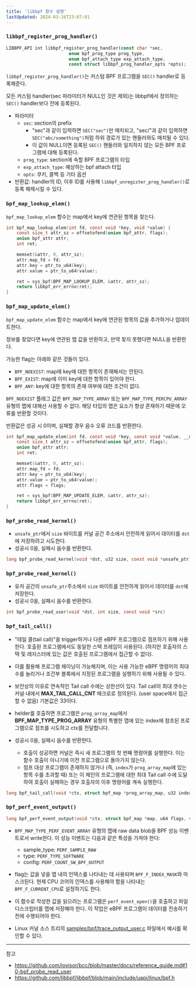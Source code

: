 ```yaml
---
title: 'libbpf 함수 설명'
lastUpdated: 2024-03-26T23:07:01
---
```



### `libbpf_register_prog_handler()`

```rust
LIBBPF_API int libbpf_register_prog_handler(const char *sec,
					    enum bpf_prog_type prog_type,
					    enum bpf_attach_type exp_attach_type,
					    const struct libbpf_prog_handler_opts *opts);
```

`libbpf_register_prog_handler()`는 커스텀 BPF 프로그램을 `SEC()` handler로 등록해준다.

모든 커스텀 handler(sec 파라미터가 NULL인 것은 제외)는 libbpf에서 정의하는 `SEC()` handler보다 전에 등록된다.

- 파라미터
  - `sec`: section의 prefix
    - "sec"과 같이 입력하면 `SEC("sec")`만 매치되고, "sec/"과 같이 입력하면 `SEC("abc/something")`처럼 하위 경로가 있는 핸들러와도 매치될 수 있다.
    - 이 값이 NULL이면 등록된 `SEC()` 핸들러와 일치하지 않는 모든 BPF 프로그램에 대해 등록된다.
  - `prog_type`: section에 속할 BPF 프로그램의 타입
  - `exp_attach_type`: 예상하는 bpf attach 타입
  - `opts`: 쿠키, 콜백 등 기타 옵션
- 반환값: handler의 ID, 이후 ID를 사용해 `libbpf_unregister_prog_handler()`로 등록 해제시킬 수 있다.

### `bpf_map_lookup_elem()`

`bpf_map_lookup_elem` 함수는 map에서 key에 연관된 항목을 찾는다.

```c
int bpf_map_lookup_elem(int fd, const void *key, void *value) {
	const size_t attr_sz = offsetofend(union bpf_attr, flags);
	union bpf_attr attr;
	int ret;

	memset(&attr, 0, attr_sz);
	attr.map_fd = fd;
	attr.key = ptr_to_u64(key);
	attr.value = ptr_to_u64(value);

	ret = sys_bpf(BPF_MAP_LOOKUP_ELEM, &attr, attr_sz);
	return libbpf_err_errno(ret);
}
```

### `bpf_map_update_elem()`


`bpf_map_update_elem` 함수는 map에서 key에 연관된 항목의 값을 추가하거나 업데이트한다.

정보를 찾았다면 key에 연관된 맵 값을 반환하고, 만약 찾지 못했다면 NULL을 반환한다.

가능한 flag는 아래와 같은 것들이 있다.

- `BPF_NOEXIST`: map에 key에 대한 항목이 존재해서는 안된다.
- `BPF_EXIST`: map에 이미 key에 대한 항목이 있어야 한다.
- `BPF_ANY`: key에 대한 항목의 존재 여부에 대한 조건이 없다.

`BPF_NOEXIST` 플래그 값은 `BPF_MAP_TYPE_ARRAY` 또는 `BPF_MAP_TYPE_PERCPU_ARRAY` 유형의 맵에 대해선 사용할 수 없다. 해당 타입의 맵은 요소가 항상 존재하기 때문에 오류를 반환할 것이다.

반환값은 성공 시 0이며, 실패할 경우 음수 오류 코드를 반환한다.

```c
int bpf_map_update_elem(int fd, const void *key, const void *value, __u64 flags) {
	const size_t attr_sz = offsetofend(union bpf_attr, flags);
	union bpf_attr attr;
	int ret;

	memset(&attr, 0, attr_sz);
	attr.map_fd = fd;
	attr.key = ptr_to_u64(key);
	attr.value = ptr_to_u64(value);
	attr.flags = flags;

	ret = sys_bpf(BPF_MAP_UPDATE_ELEM, &attr, attr_sz);
	return libbpf_err_errno(ret);
}
```

### `bpf_probe_read_kernel()`

- `unsafe_ptr`에서 `size` 바이트를 커널 공간 주소에서 안전하게 읽어서 데이터를 `dst`에 저장하려고 시도한다.
- 성공시 0을, 실패시 음수를 반환한다.

```c
long bpf_probe_read_kernel(void *dst, u32 size, const void *unsafe_ptr)
```

### `bpf_probe_read_kernel()`

- 유저 공간의 `unsafe_ptr`주소에서 `size` 바이트를 안전하게 읽어서 데이터를 `dst`에 저장한다.
- 성공시 0을, 실패시 음수를 반환한다.

```c
int bpf_probe_read_user(void *dst, int size, const void *src)
```

### `bpf_tail_call()`

- "테일 콜(tail call)"을 trigger하거나 다른 eBPF 프로그램으로 점프하기 위해 사용한다. 호출된 프로그램에서도 동일한 스택 프레임이 사용된다. (하지만 호출자의 스택 및 레지스터에 있는 값은 호출된 프로그램에서 접근할 수 없다). 

- 이를 활용해 프로그램 체이닝이 가능해지며, 이는 사용 가능한 eBPF 명령어의 최대 수를 늘리거나 조건부 블록에서 지정된 프로그램을 실행하기 위해 사용될 수 있다. 

- 보안상의 이유로 연속적인 Tail call 수에는 상한선이 있다. Tail call의 최대 갯수는 커널 내에서 **MAX_TAIL_CALL_CNT** 매크로로 정의된다. (user space에서 접근할 수 없음) 기본값은 33이다.

- helder를 호출하면 프로그램은 `prog_array_map`에서 **BPF_MAP_TYPE_PROG_ARRAY** 유형의 특별한 맵에 있는 index에 참조된 프로그램으로 점프를 시도하고 ctx를 전달합니다.
- 성공시 0을, 실패시 음수를 반환한다.
  - 호출이 성공하면 커널은 즉시 새 프로그램의 첫 번째 명령어를 실행한다. 이는 함수 호출이 아니기에 이전 프로그램으로 돌아가지 않는다. 
  - 점프 대상 프로그램이 존재하지 않거나 (즉, `index`가 `prog_array_map`에 있는 항목 수를 초과할 때) 또는 이 체인의 프로그램에 대한 최대 Tail call 수에 도달하여 호출이 실패하는 경우 호출자의 이후 명령어를 계속 실행한다.

  
```c
long bpf_tail_call(void *ctx, struct bpf_map *prog_array_map, u32 index)
```

### `bpf_perf_event_output()`

```c
long bpf_perf_event_output(void *ctx, struct bpf_map *map, u64 flags, void *data, u64 size)
```

- `BPF_MAP_TYPE_PERF_EVENT_ARRAY` 유형의 맵에 raw data blob을 BPF 성능 이벤트로서 write한다. 이 성능 이벤트는 다음과 같은 특성을 가져야 한다:
  - sample_type: `PERF_SAMPLE_RAW`
  - type: `PERF_TYPE_SOFTWARE`
  - config: `PERF_COUNT_SW_BPF_OUTPUT`

- flag는 값을 넣을 맵 내의 인덱스를 나타내는 데 사용되며 `BPF_F_INDEX_MASK`와 마스크된다.   현재 CPU 코어의 인덱스를 사용해야 함을 나타내는 `BPF_F_CURRENT_CPU`로 설정하기도 한다.

- 이 함수로 작성한 값을 읽으려는 프로그램은 `perf_event_open()`을 호출하고 파일 디스크립터를 맵에 저장해야 한다. 이 작업은 eBPF 프로그램이 데이터를 전송하기 전에 수행되어야 한다. 

- Linux 커널 소스 트리의 [samples/bpf/trace_output_user.c](https://github.com/torvalds/linux/blob/928a87efa42302a23bb9554be081a28058495f22/samples/bpf/trace_output_user.c#L4) 파일에서 예시를 확인할 수 있다.

---
참고
- https://github.com/iovisor/bcc/blob/master/docs/reference_guide.md#10-bpf_probe_read_user
- https://github.com/libbpf/libbpf/blob/main/include/uapi/linux/bpf.h